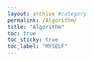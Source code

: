 ```yaml
---
layout: archive #category
permalink: /Algorithm/
title: "Algorithm"
toc: true
toc_sticky: true
toc_label: "MYSELF"
---
```


<!-- ---
layout: archive
title: "Posts by Collection"
permalink: /collection-archive/
author_profile: true
--- -->



